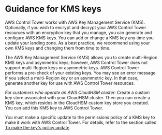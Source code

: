 # Guidance for KMS keys<a name="kms-guidance"></a>

AWS Control Tower works with AWS Key Management Service \(KMS\)\. Optionally, if you wish to encrypt and decrypt your AWS Control Tower resources with an encryption key that you manage, you can generate and configure AWS KMS keys\. You can add or change a KMS key any time you update your landing zone\. As a best practice, we recommend using your own KMS keys and changing them from time to time\.

The AWS Key Management Service \(KMS\) allows you to create multi\-Region KMS keys and asymmetric keys; however, AWS Control Tower does not support multi\-Region keys or asymmetric keys\. AWS Control Tower performs a pre\-check of your existing keys\. You may see an error message if you select a multi\-Region key or an asymmetric key\. In that case, generate another key for use with AWS Control Tower resources\.

*For customers who operate an AWS CloudHSM cluster:* Create a custom key store associated with your CloudHSM cluster\. Then you can create a KMS key, which resides in the CloudHSM custom key store you created\. You can add this KMS key to AWS Control Tower\.

You must make a specific update to the permissions policy of a KMS key to make it work with AWS Control Tower\. For details, refer to the section called [To make the key's policy update](configure-kms-keys.md#kms-key-policy-update)\.